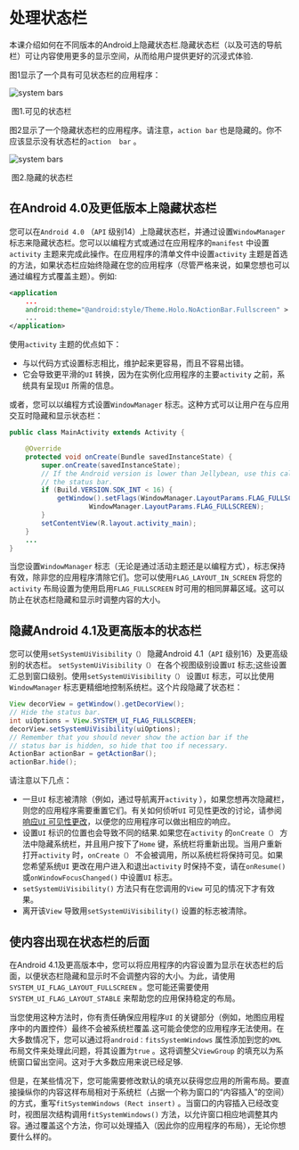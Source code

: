 # 处理状态栏

本课介绍如何在不同版本的Android上隐藏状态栏.隐藏状态栏（以及可选的导航栏）可让内容使用更多的显示空间，从而给用户提供更好的沉浸式体验.

图1显示了一个具有可见状态栏的应用程序：

![system bars](https://developer.android.google.cn/images/training/status_bar_show.png)

​                                                                              图1.可见的状态栏

图2显示了一个隐藏状态栏的应用程序。请注意，``action bar`` 也是隐藏的。你不应该显示没有状态栏的``action  bar`` 。

![system bars](https://developer.android.google.cn/images/training/status_bar_hide.png)

​                                                                                图2.隐藏的状态栏

## 在Android 4.0及更低版本上隐藏状态栏

您可以在``Android 4.0`` （``API`` 级别14）上隐藏状态栏，并通过设置``WindowManager`` 标志来隐藏状态栏。您可以以编程方式或通过在应用程序的``manifest`` 中设置``activity`` 主题来完成此操作。在应用程序的清单文件中设置``activity`` 主题是首选的方法，如果状态栏应始终隐藏在您的应用程序（尽管严格来说，如果您想也可以通过编程方式覆盖主题）。例如:

```xml
<application
    ...
    android:theme="@android:style/Theme.Holo.NoActionBar.Fullscreen" >
    ...
</application>
```

使用``activity`` 主题的优点如下：

- 与以代码方式设置标志相比，维护起来更容易，而且不容易出错。
- 它会导致更平滑的``UI`` 转换，因为在实例化应用程序的主要``activity`` 之前，系统具有呈现``UI`` 所需的信息。

或者，您可以以编程方式设置``WindowManager`` 标志。这种方式可以让用户在与应用交互时隐藏和显示状态栏：

```java
public class MainActivity extends Activity {

    @Override
    protected void onCreate(Bundle savedInstanceState) {
        super.onCreate(savedInstanceState);
        // If the Android version is lower than Jellybean, use this call to hide
        // the status bar.
        if (Build.VERSION.SDK_INT < 16) {
            getWindow().setFlags(WindowManager.LayoutParams.FLAG_FULLSCREEN,
                    WindowManager.LayoutParams.FLAG_FULLSCREEN);
        }
        setContentView(R.layout.activity_main);
    }
    ...
}
```

当您设置``WindowManager`` 标志（无论是通过活动主题还是以编程方式），标志保持有效，除非您的应用程序清除它们。您可以使用``FLAG_LAYOUT_IN_SCREEN`` 将您的``activity`` 布局设置为使用启用``FLAG_FULLSCREEN`` 时可用的相同屏幕区域。这可以防止在状态栏隐藏和显示时调整内容的大小。

## 隐藏Android 4.1及更高版本的状态栏

您可以使用``setSystemUiVisibility（）`` 隐藏Android 4.1（``API`` 级别16）及更高级别的状态栏。 ``setSystemUiVisibility（）`` 在各个视图级别设置``UI`` 标志;这些设置汇总到窗口级别。使用``setSystemUiVisibility（）`` 设置``UI`` 标志，可以比使用``WindowManager`` 标志更精细地控制系统栏。这个片段隐藏了状态栏：

```java
View decorView = getWindow().getDecorView();
// Hide the status bar.
int uiOptions = View.SYSTEM_UI_FLAG_FULLSCREEN;
decorView.setSystemUiVisibility(uiOptions);
// Remember that you should never show the action bar if the
// status bar is hidden, so hide that too if necessary.
ActionBar actionBar = getActionBar();
actionBar.hide();
```

请注意以下几点：

- 一旦``UI`` 标志被清除（例如，通过导航离开``activity`` ），如果您想再次隐藏栏，则您的应用程序需要重置它们。有关如何侦听``UI`` 可见性更改的讨论，请参阅[响应``UI`` 可见性更改](https://developer.android.google.cn/training/system-ui/visibility.html)，以便您的应用程序可以做出相应的响应。 
- 设置``UI`` 标识的位置也会导致不同的结果.如果您在``activity`` 的``onCreate（）`` 方法中隐藏系统栏，并且用户按下了``Home`` 键，系统栏将重新出现。当用户重新打开``activity`` 时，``onCreate（）`` 不会被调用，所以系统栏将保持可见。如果您希望系统``UI`` 更改在用户进入和退出``activity`` 时保持不变，请在``onResume()`` 或``onWindowFocusChanged()`` 中设置``UI`` 标志。
- ``setSystemUiVisibility()`` 方法只有在您调用的``View`` 可见的情况下才有效果。
- 离开该``View`` 导致用``setSystemUiVisibility()`` 设置的标志被清除。

## 使内容出现在状态栏的后面

在Android 4.1及更高版本中，您可以将应用程序的内容设置为显示在状态栏的后面，以便状态栏隐藏和显示时不会调整内容的大小。为此，请使用``SYSTEM_UI_FLAG_LAYOUT_FULLSCREEN`` 。您可能还需要使用``SYSTEM_UI_FLAG_LAYOUT_STABLE`` 来帮助您的应用保持稳定的布局。

当您使用这种方法时，你有责任确保应用程序``UI`` 的关键部分（例如，地图应用程序中的内置控件）最终不会被系统栏覆盖.这可能会使您的应用程序无法使用。在大多数情况下，您可以通过将``android：fitsSystemWindows`` 属性添加到您的``XML`` 布局文件来处理此问题，将其设置为``true`` 。这将调整父``ViewGroup`` 的填充以为系统窗口留出空间。这对于大多数应用来说已经足够.

但是，在某些情况下，您可能需要修改默认的填充以获得您应用的所需布局。要直接操纵你的内容这样布局相对于系统栏（占据一个称为窗口的“内容插入”的空间）的方式，重写``fitSystemWindows (Rect insert)`` 。当窗口的内容插入已经改变时，视图层次结构调用``fitSystemWindows()`` 方法，以允许窗口相应地调整其内容。通过覆盖这个方法，你可以处理插入（因此你的应用程序的布局），无论你想要什么样的。
